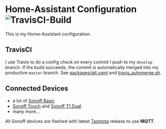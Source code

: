 # Home-Assistant Configuration ![TravisCI-Build](https://travis-ci.org/derstrassi/hass-config.svg?branch=develop)

This is my Home-Assistant configuration.

## TravisCI

I use Travis to do a config check on every commit I push to my `develop` branch. If the build succeeds, the commit is automatically merged into my productive `master` branch.
See [packages/git.yaml](https://github.com/derstrassi/hass-config/blob/master/packages/git.yaml) and [travis_automerge.sh](https://github.com/derstrassi/hass-config/blob/master/travis_automerge.sh).


## Connected Devices
- a lot of [Sonoff Basic](https://www.itead.cc/sonoff-wifi-wireless-switch.html)
- [Sonoff Touch](https://www.itead.cc/sonoff-touch-eu-local.html) and [Sonoff T1 Dual](https://www.itead.cc/sonoff-t1-eu.html)
- many more...

All Sonoff devices are flashed with latest [Tasmota](https://github.com/arendst/Sonoff-Tasmota) release to use **MQTT**.
